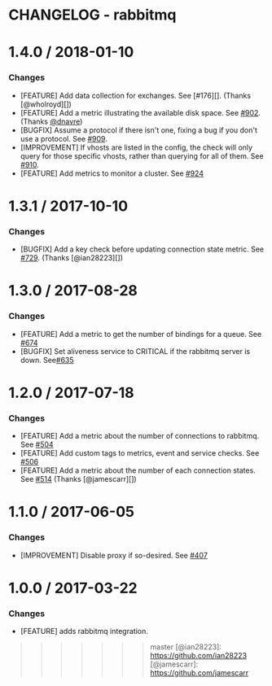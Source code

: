 # CHANGELOG - rabbitmq


1.4.0 / 2018-01-10
==================

### Changes

* [FEATURE] Add data collection for exchanges. See [#176][]. (Thanks [@wholroyd][])
* [FEATURE] Add a metric illustrating the available disk space. See [#902][]. (Thanks [@dnavre][])
* [BUGFIX] Assume a protocol if there isn't one, fixing a bug if you don't use a protocol. See [#909][].
* [IMPROVEMENT] If vhosts are listed in the config, the check will only query for those specific vhosts, rather than querying for all of them. See [#910][].
* [FEATURE] Add metrics to monitor a cluster. See [#924][]

1.3.1 / 2017-10-10
==================

### Changes

* [BUGFIX] Add a key check before updating connection state metric. See [#729][]. (Thanks [@ian28223][])

1.3.0 / 2017-08-28
==================

### Changes

* [FEATURE] Add a metric to get the number of bindings for a queue. See [#674][]
* [BUGFIX] Set aliveness service to CRITICAL if the rabbitmq server is down. See[#635][]

1.2.0 / 2017-07-18
==================

### Changes

* [FEATURE] Add a metric about the number of connections to rabbitmq. See [#504][]
* [FEATURE] Add custom tags to metrics, event and service checks. See [#506][]
* [FEATURE] Add a metric about the number of each connection states. See [#514][] (Thanks [@jamescarr][])

1.1.0 / 2017-06-05
==================

### Changes

* [IMPROVEMENT] Disable proxy if so-desired. See [#407][]

1.0.0 / 2017-03-22
==================

### Changes

* [FEATURE] adds rabbitmq integration.


[#407]: https://github.com/DataDog/integrations-core/issues/407
[#504]: https://github.com/DataDog/integrations-core/issues/504
[#506]: https://github.com/DataDog/integrations-core/issues/506
[#514]: https://github.com/DataDog/integrations-core/issues/514
[#635]: https://github.com/DataDog/integrations-core/issues/635
[#674]: https://github.com/DataDog/integrations-core/issues/674
[#729]: https://github.com/DataDog/integrations-core/issues/729
[#902]: https://github.com/DataDog/integrations-core/issues/902
[#909]: https://github.com/DataDog/integrations-core/issues/909
[#924]: https://github.com/DataDog/integrations-core/issues/924
[#909]: https://github.com/DataDog/integrations-core/issues/909
[#910]: https://github.com/DataDog/integrations-core/issues/910
[@dnavre]: https://github.com/dnavre
>>>>>>> master
[@ian28223]: https://github.com/ian28223
[@jamescarr]: https://github.com/jamescarr
